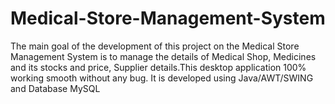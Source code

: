 # Medical-Store-Management-System
The main goal of the development of this project on the Medical Store Management System is to manage the details of Medical Shop, Medicines and its stocks and price, Supplier details.This desktop application 100% working smooth without any bug. It is developed using Java/AWT/SWING and Database MySQL
